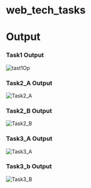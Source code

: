 # web_tech_tasks
# Output 
### Task1 Output
![tast1Op](https://github.com/user-attachments/assets/a85e5ed8-de02-4791-93ee-85dfd21cfd6e)
<br>
### Task2_A Output
![Task2_A](https://github.com/user-attachments/assets/b44985ac-7667-4843-a1ca-d44e1e210bb0)
<br>
### Task2_B Output
![Task2_B](https://github.com/user-attachments/assets/10f14147-25a4-4a39-892a-63300dfadfeb)
<br>     
### Task3_A Output
![Task3_A](https://github.com/user-attachments/assets/dfb96060-6dc7-4510-8793-fa9e71540025)
<br>     
### Task3_b Output
![Task3_B](https://github.com/user-attachments/assets/86c18e5c-7196-4137-874a-306fae73c571)
<br>
<br>
